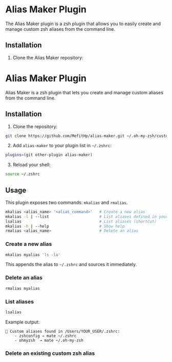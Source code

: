 # Alias Maker Plugin

The Alias Maker plugin is a zsh plugin that allows you to easily create and manage custom zsh aliases from the
command line.

## Installation

1.  Clone the Alias Maker repository:
# Alias Maker Plugin

Alias Maker is a zsh plugin that lets you create and manage custom aliases from the command line.

## Installation

1. Clone the repository:

```zsh
git clone https://github.com/MefitHp/alias-maker.git ~/.oh-my-zsh/custom/plugins/alias-maker
```

2. Add `alias-maker` to your plugin list in `~/.zshrc`:

```zsh
plugins=(git other-plugin alias-maker)
```

3. Reload your shell:

```zsh
source ~/.zshrc
```

## Usage

This plugin exposes two commands: `mkalias` and `rmalias`.

```zsh
mkalias <alias_name> '<alias_command>'   # Create a new alias
mkalias -l | --list                      # List aliases defined in your ~/.zshrc
lsalias                                  # List aliases (shortcut)
mkalias -h | --help                      # Show help
rmalias <alias_name>                     # Delete an alias
```

### Create a new alias

```zsh
mkalias myalias 'ls -la'
```

This appends the alias to `~/.zshrc` and sources it immediately.

### Delete an alias

```zsh
rmalias myalias
```

### List aliases

```zsh
lsalias
```

Example output:

```
🔧 Custom aliases found in /Users/YOUR_USER/.zshrc:
    - zshconfig → mate ~/.zshrc
    - ohmyzsh  → mate ~/.oh-my-zsh
```
### Delete an existing custom zsh alias

